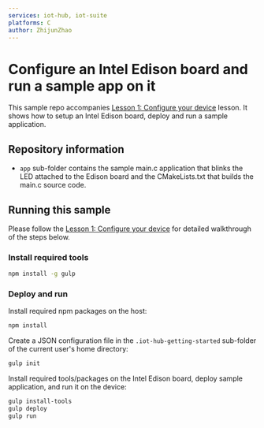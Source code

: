 ```yaml
---
services: iot-hub, iot-suite
platforms: C
author: ZhijunZhao
---
```


# Configure an Intel Edison board and run a sample app on it
This sample repo accompanies [Lesson 1: Configure your device](https://docs.microsoft.com/en-us/azure/iot-hub/iot-hub-intel-edison-kit-c-lesson1-configure-your-device) lesson. It shows how to setup an Intel Edison board, deploy and run a sample application.

## Repository information
- `app` sub-folder contains the sample main.c application that blinks the LED attached to the Edison board and the CMakeLists.txt that builds the main.c source code.

## Running this sample
Please follow the [Lesson 1: Configure your device](https://docs.microsoft.com/en-us/azure/iot-hub/iot-hub-intel-edison-kit-c-lesson1-configure-your-device) for detailed walkthrough of the steps below.

### Install required tools

```bash
npm install -g gulp
```

### Deploy and run

Install required npm packages on the host:
```bash
npm install
```
Create a JSON configuration file in the `.iot-hub-getting-started` sub-folder of the current user's home directory:
```bash
gulp init
```

Install required tools/packages on the Intel Edison board, deploy sample application, and run it on the device:
```bash
gulp install-tools
gulp deploy
gulp run
```
